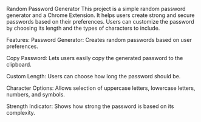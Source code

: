 Random Password Generator
This project is a simple random password generator and a Chrome Extension. It helps users create strong and secure passwords based on their preferences. Users can customize the password by choosing its length and the types of characters to include.

Features:
Password Generator: Creates random passwords based on user preferences.

Copy Password: Lets users easily copy the generated password to the clipboard.

Custom Length: Users can choose how long the password should be.

Character Options: Allows selection of uppercase letters, lowercase letters, numbers, and symbols.

Strength Indicator: Shows how strong the password is based on its complexity.
